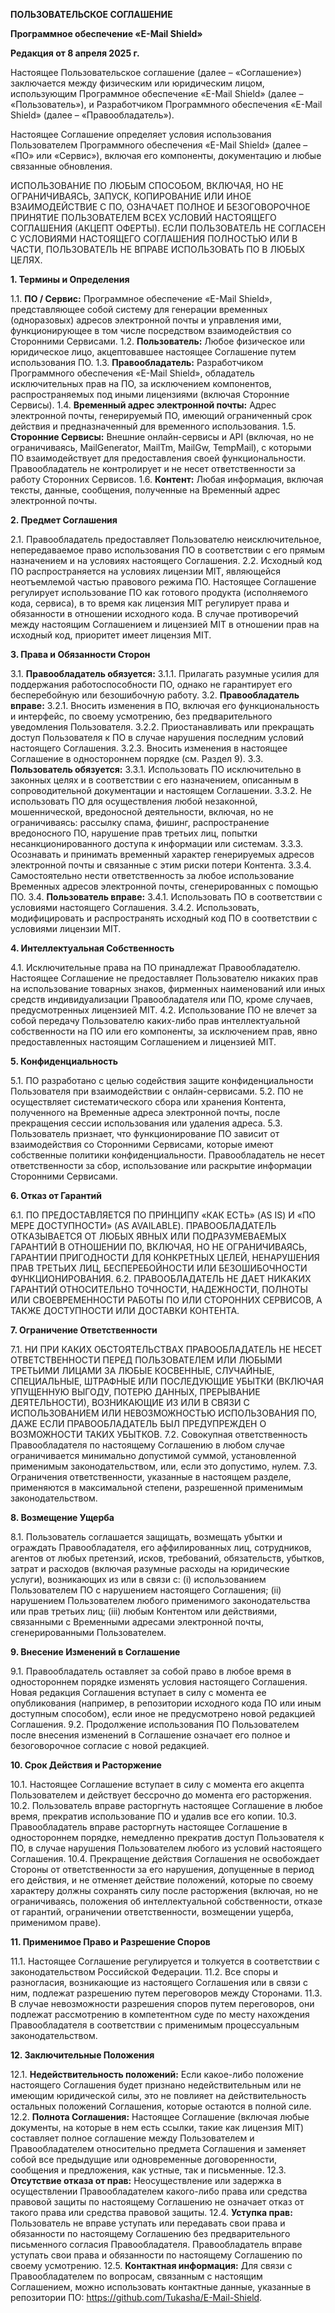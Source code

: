 **ПОЛЬЗОВАТЕЛЬСКОЕ СОГЛАШЕНИЕ**

**Программное обеспечение «E-Mail Shield»**

**Редакция от 8 апреля 2025 г.**

Настоящее Пользовательское соглашение (далее – «Соглашение») заключается между физическим или юридическим лицом, использующим Программное обеспечение «E-Mail Shield» (далее – «Пользователь»), и Разработчиком Программного обеспечения «E-Mail Shield» (далее – «Правообладатель»).

Настоящее Соглашение определяет условия использования Пользователем Программного обеспечения «E-Mail Shield» (далее – «ПО» или «Сервис»), включая его компоненты, документацию и любые связанные обновления.

ИСПОЛЬЗОВАНИЕ ПО ЛЮБЫМ СПОСОБОМ, ВКЛЮЧАЯ, НО НЕ ОГРАНИЧИВАЯСЬ, ЗАПУСК, КОПИРОВАНИЕ ИЛИ ИНОЕ ВЗАИМОДЕЙСТВИЕ С ПО, ОЗНАЧАЕТ ПОЛНОЕ И БЕЗОГОВОРОЧНОЕ ПРИНЯТИЕ ПОЛЬЗОВАТЕЛЕМ ВСЕХ УСЛОВИЙ НАСТОЯЩЕГО СОГЛАШЕНИЯ (АКЦЕПТ ОФЕРТЫ). ЕСЛИ ПОЛЬЗОВАТЕЛЬ НЕ СОГЛАСЕН С УСЛОВИЯМИ НАСТОЯЩЕГО СОГЛАШЕНИЯ ПОЛНОСТЬЮ ИЛИ В ЧАСТИ, ПОЛЬЗОВАТЕЛЬ НЕ ВПРАВЕ ИСПОЛЬЗОВАТЬ ПО В ЛЮБЫХ ЦЕЛЯХ.

**1. Термины и Определения**

1.1. **ПО / Сервис:** Программное обеспечение «E-Mail Shield», представляющее собой систему для генерации временных (одноразовых) адресов электронной почты и управления ими, функционирующее в том числе посредством взаимодействия со Сторонними Сервисами.
1.2. **Пользователь:** Любое физическое или юридическое лицо, акцептовавшее настоящее Соглашение путем использования ПО.
1.3. **Правообладатель:** Разработчиком Программного обеспечения «E-Mail Shield», обладатель исключительных прав на ПО, за исключением компонентов, распространяемых под иными лицензиями (включая Сторонние Сервисы).
1.4. **Временный адрес электронной почты:** Адрес электронной почты, генерируемый ПО, имеющий ограниченный срок действия и предназначенный для временного использования.
1.5. **Сторонние Сервисы:** Внешние онлайн-сервисы и API (включая, но не ограничиваясь, MailGenerator, MailTm, MailGw, TempMail), с которыми ПО взаимодействует для предоставления своей функциональности. Правообладатель не контролирует и не несет ответственности за работу Сторонних Сервисов.
1.6. **Контент:** Любая информация, включая тексты, данные, сообщения, полученные на Временный адрес электронной почты.

**2. Предмет Соглашения**

2.1. Правообладатель предоставляет Пользователю неисключительное, непередаваемое право использования ПО в соответствии с его прямым назначением и на условиях настоящего Соглашения.
2.2. Исходный код ПО распространяется на условиях лицензии MIT, являющейся неотъемлемой частью правового режима ПО. Настоящее Соглашение регулирует использование ПО как готового продукта (исполняемого кода, сервиса), в то время как лицензия MIT регулирует права и обязанности в отношении исходного кода. В случае противоречий между настоящим Соглашением и лицензией MIT в отношении прав на исходный код, приоритет имеет лицензия MIT.

**3. Права и Обязанности Сторон**

3.1. **Правообладатель обязуется:**
    3.1.1. Прилагать разумные усилия для поддержания работоспособности ПО, однако не гарантирует его бесперебойную или безошибочную работу.
3.2. **Правообладатель вправе:**
    3.2.1. Вносить изменения в ПО, включая его функциональность и интерфейс, по своему усмотрению, без предварительного уведомления Пользователя.
    3.2.2. Приостанавливать или прекращать доступ Пользователя к ПО в случае нарушения последним условий настоящего Соглашения.
    3.2.3. Вносить изменения в настоящее Соглашение в одностороннем порядке (см. Раздел 9).
3.3. **Пользователь обязуется:**
    3.3.1. Использовать ПО исключительно в законных целях и в соответствии с его назначением, описанным в сопроводительной документации и настоящем Соглашении.
    3.3.2. Не использовать ПО для осуществления любой незаконной, мошеннической, вредоносной деятельности, включая, но не ограничиваясь: рассылку спама, фишинг, распространение вредоносного ПО, нарушение прав третьих лиц, попытки несанкционированного доступа к информации или системам.
    3.3.3. Осознавать и принимать временный характер генерируемых адресов электронной почты и связанные с этим риски потери Контента.
    3.3.4. Самостоятельно нести ответственность за любое использование Временных адресов электронной почты, сгенерированных с помощью ПО.
3.4. **Пользователь вправе:**
    3.4.1. Использовать ПО в соответствии с условиями настоящего Соглашения.
    3.4.2. Использовать, модифицировать и распространять исходный код ПО в соответствии с условиями лицензии MIT.

**4. Интеллектуальная Собственность**

4.1. Исключительные права на ПО принадлежат Правообладателю. Настоящее Соглашение не предоставляет Пользователю никаких прав на использование товарных знаков, фирменных наименований или иных средств индивидуализации Правообладателя или ПО, кроме случаев, предусмотренных лицензией MIT.
4.2. Использование ПО не влечет за собой передачу Пользователю каких-либо прав интеллектуальной собственности на ПО или его компоненты, за исключением прав, явно предоставленных настоящим Соглашением и лицензией MIT.

**5. Конфиденциальность**

5.1. ПО разработано с целью содействия защите конфиденциальности Пользователя при взаимодействии с онлайн-сервисами.
5.2. ПО не осуществляет систематического сбора или хранения Контента, полученного на Временные адреса электронной почты, после прекращения сессии использования или удаления адреса.
5.3. Пользователь признает, что функционирование ПО зависит от взаимодействия со Сторонними Сервисами, которые имеют собственные политики конфиденциальности. Правообладатель не несет ответственности за сбор, использование или раскрытие информации Сторонними Сервисами.

**6. Отказ от Гарантий**

6.1. ПО ПРЕДОСТАВЛЯЕТСЯ ПО ПРИНЦИПУ «КАК ЕСТЬ» (AS IS) И «ПО МЕРЕ ДОСТУПНОСТИ» (AS AVAILABLE). ПРАВООБЛАДАТЕЛЬ ОТКАЗЫВАЕТСЯ ОТ ЛЮБЫХ ЯВНЫХ ИЛИ ПОДРАЗУМЕВАЕМЫХ ГАРАНТИЙ В ОТНОШЕНИИ ПО, ВКЛЮЧАЯ, НО НЕ ОГРАНИЧИВАЯСЬ, ГАРАНТИИ ПРИГОДНОСТИ ДЛЯ КОНКРЕТНЫХ ЦЕЛЕЙ, НЕНАРУШЕНИЯ ПРАВ ТРЕТЬИХ ЛИЦ, БЕСПЕРЕБОЙНОСТИ ИЛИ БЕЗОШИБОЧНОСТИ ФУНКЦИОНИРОВАНИЯ.
6.2. ПРАВООБЛАДАТЕЛЬ НЕ ДАЕТ НИКАКИХ ГАРАНТИЙ ОТНОСИТЕЛЬНО ТОЧНОСТИ, НАДЕЖНОСТИ, ПОЛНОТЫ ИЛИ СВОЕВРЕМЕННОСТИ РАБОТЫ ПО ИЛИ СТОРОННИХ СЕРВИСОВ, А ТАКЖЕ ДОСТУПНОСТИ ИЛИ ДОСТАВКИ КОНТЕНТА.

**7. Ограничение Ответственности**

7.1. НИ ПРИ КАКИХ ОБСТОЯТЕЛЬСТВАХ ПРАВООБЛАДАТЕЛЬ НЕ НЕСЕТ ОТВЕТСТВЕННОСТИ ПЕРЕД ПОЛЬЗОВАТЕЛЕМ ИЛИ ЛЮБЫМИ ТРЕТЬИМИ ЛИЦАМИ ЗА ЛЮБЫЕ КОСВЕННЫЕ, СЛУЧАЙНЫЕ, СПЕЦИАЛЬНЫЕ, ШТРАФНЫЕ ИЛИ ПОСЛЕДУЮЩИЕ УБЫТКИ (ВКЛЮЧАЯ УПУЩЕННУЮ ВЫГОДУ, ПОТЕРЮ ДАННЫХ, ПРЕРЫВАНИЕ ДЕЯТЕЛЬНОСТИ), ВОЗНИКАЮЩИЕ ИЗ ИЛИ В СВЯЗИ С ИСПОЛЬЗОВАНИЕМ ИЛИ НЕВОЗМОЖНОСТЬЮ ИСПОЛЬЗОВАНИЯ ПО, ДАЖЕ ЕСЛИ ПРАВООБЛАДАТЕЛЬ БЫЛ ПРЕДУПРЕЖДЕН О ВОЗМОЖНОСТИ ТАКИХ УБЫТКОВ.
7.2. Совокупная ответственность Правообладателя по настоящему Соглашению в любом случае ограничивается минимально допустимой суммой, установленной применимым законодательством, или, если это допустимо, нулем.
7.3. Ограничения ответственности, указанные в настоящем разделе, применяются в максимальной степени, разрешенной применимым законодательством.

**8. Возмещение Ущерба**

8.1. Пользователь соглашается защищать, возмещать убытки и ограждать Правообладателя, его аффилированных лиц, сотрудников, агентов от любых претензий, исков, требований, обязательств, убытков, затрат и расходов (включая разумные расходы на юридические услуги), возникающих из или в связи с: (i) использованием Пользователем ПО с нарушением настоящего Соглашения; (ii) нарушением Пользователем любого применимого законодательства или прав третьих лиц; (iii) любым Контентом или действиями, связанными с Временными адресами электронной почты, сгенерированными Пользователем.

**9. Внесение Изменений в Соглашение**

9.1. Правообладатель оставляет за собой право в любое время в одностороннем порядке изменять условия настоящего Соглашения. Новая редакция Соглашения вступает в силу с момента ее опубликования (например, в репозитории исходного кода ПО или иным доступным способом), если иное не предусмотрено новой редакцией Соглашения.
9.2. Продолжение использования ПО Пользователем после внесения изменений в Соглашение означает его полное и безоговорочное согласие с новой редакцией.

**10. Срок Действия и Расторжение**

10.1. Настоящее Соглашение вступает в силу с момента его акцепта Пользователем и действует бессрочно до момента его расторжения.
10.2. Пользователь вправе расторгнуть настоящее Соглашение в любое время, прекратив использование ПО и удалив все его копии.
10.3. Правообладатель вправе расторгнуть настоящее Соглашение в одностороннем порядке, немедленно прекратив доступ Пользователя к ПО, в случае нарушения Пользователем любого из условий настоящего Соглашения.
10.4. Прекращение действия Соглашения не освобождает Стороны от ответственности за его нарушения, допущенные в период его действия, и не отменяет действие положений, которые по своему характеру должны сохранять силу после расторжения (включая, но не ограничиваясь, положения об интеллектуальной собственности, отказе от гарантий, ограничении ответственности, возмещении ущерба, применимом праве).

**11. Применимое Право и Разрешение Споров**

11.1. Настоящее Соглашение регулируется и толкуется в соответствии с законодательством Российской Федерации.
11.2. Все споры и разногласия, возникающие из настоящего Соглашения или в связи с ним, подлежат разрешению путем переговоров между Сторонами.
11.3. В случае невозможности разрешения споров путем переговоров, они подлежат рассмотрению в компетентном суде по месту нахождения Правообладателя в соответствии с применимым процессуальным законодательством.

**12. Заключительные Положения**

12.1. **Недействительность положений:** Если какое-либо положение настоящего Соглашения будет признано недействительным или не имеющим юридической силы, это не повлияет на действительность остальных положений Соглашения, которые остаются в полной силе.
12.2. **Полнота Соглашения:** Настоящее Соглашение (включая любые документы, на которые в нем есть ссылки, такие как лицензия MIT) составляет полное соглашение между Пользователем и Правообладателем относительно предмета Соглашения и заменяет собой все предыдущие или одновременные договоренности, сообщения и предложения, как устные, так и письменные.
12.3. **Отсутствие отказа от прав:** Неосуществление или задержка в осуществлении Правообладателем какого-либо права или средства правовой защиты по настоящему Соглашению не означает отказ от такого права или средства правовой защиты.
12.4. **Уступка прав:** Пользователь не вправе уступать или передавать свои права и обязанности по настоящему Соглашению без предварительного письменного согласия Правообладателя. Правообладатель вправе уступать свои права и обязанности по настоящему Соглашению по своему усмотрению.
12.5. **Контактная информация:** Для связи с Правообладателем по вопросам, связанным с настоящим Соглашением, можно использовать контактные данные, указанные в репозитории ПО: https://github.com/Tukasha/E-Mail-Shield.